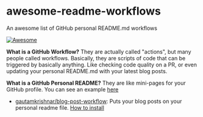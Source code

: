 # awesome-readme-workflows
An awesome list of GitHub personal README.md workflows

[![Awesome](https://awesome.re/badge-flat2.svg)](https://awesome.re)

**What is a GitHub Workflow?** They are actually called "actions", but many people called workflows. Basically, they are scripts of code that can be triggered by basically anything. Like checking code quality on a PR, or even updating your personal README.md with your latest blog posts.

**What is a GitHub Personal README?** They are like mini-pages for your GitHub profile. You can see an example [here](https://github.com/aboutDavid)

- [gautamkrishnar/blog-post-workflow](https://github.com/gautamkrishnar/blog-post-workflow): Puts your blog posts on your personal readme file. [How to install](https://github.com/gautamkrishnar/blog-post-workflow#how-to-use)
